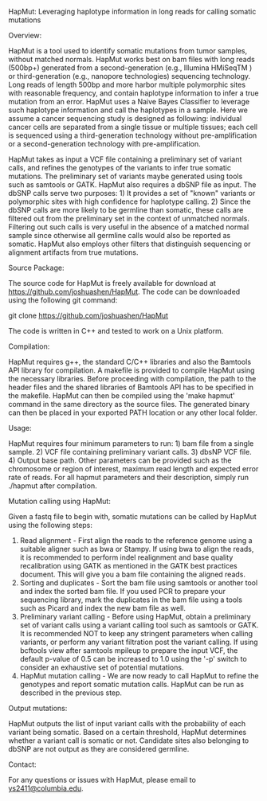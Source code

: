 HapMut: Leveraging haplotype information in long reads for calling somatic mutations


Overview: 

HapMut is a tool used to identify somatic mutations from tumor samples, without matched normals. HapMut works best on bam files with long reads (500bp+) generated from a second-generation (e.g., Illumina HMiSeqTM ) or third-generation (e.g., nanopore technologies) sequencing technology. Long reads of length 500bp and more harbor multiple polymorphic sites with reasonable frequency, and contain haplotype information to infer a true mutation from an error. HapMut uses a Naive Bayes Classifier to leverage such haplotype information and call the haplotypes in a sample. Here we assume a cancer sequencing study is designed as following: individual cancer cells are separated from a single tissue or multiple tissues; each cell is sequenced using a third-generation technology without pre-amplification or a second-generation technology with pre-amplification.

HapMut takes as input a VCF file containing a preliminary set of variant calls, and refines the genotypes of the variants to infer true somatic mutations. The preliminary set of variants maybe generated using tools such as samtools or GATK. HapMut also requires a dbSNP file as input. The dbSNP calls serve two purposes: 1) It provides a set of "known" variants or polymorphic sites with high confidence for haplotype calling. 2) Since the dbSNP calls are more likely to be germline than somatic, these calls are filtered out from the preliminary set in the context of unmatched normals. Filtering out such calls is very useful in the absence of a matched normal sample since otherwise all germline calls would also be reported as somatic. HapMut also employs other filters that distinguish sequencing or alignment artifacts from true mutations.


Source Package:

The source code for HapMut is freely available for download at https://github.com/joshuashen/HapMut. The code can be downloaded using the following git command:

git clone https://github.com/joshuashen/HapMut

The code is written in C++ and tested to work on a Unix platform.


Compilation: 

HapMut requires g++, the standard C/C++ libraries and also the Bamtools API library for compilation. A makefile is provided to compile HapMut using the necessary libraries. Before proceeding with compilation, the path to the header files and the shared libraries of Bamtools API has to be specified in the makefile. HapMut can then be compiled using the 'make hapmut' command in the same directory as the source files. The generated binary can then be placed in your exported PATH location or any other local folder.


Usage: 

HapMut requires four minimum parameters to run: 1) bam file from a single sample. 2) VCF file containing preliminary variant calls. 3) dbsNP VCF file. 4) Output base path. Other parameters can be provided such as the chromosome or region of interest, maximum read length and expected error rate of reads. For all hapmut parameters and their description, simply run ./hapmut after compilation.


Mutation calling using HapMut:

Given a fastq file to begin with, somatic mutations can be called by HapMut using the following steps:

1. Read alignment - First align the reads to the reference genome using a suitable aligner such as bwa or Stampy. If using bwa to align the reads, it is recommended to perform indel realignment and base quality recalibration using GATK as mentioned in the GATK best practices document. This will give you a bam file containing the aligned reads.
2. Sorting and duplicates - Sort the bam file using samtools or another tool and index the sorted bam file. If you used PCR to prepare your sequencing library, mark the duplicates in the bam file using a tools such as Picard and index the new bam file as well.
3. Preliminary variant calling - Before using HapMut, obtain a preliminary set of variant calls using a variant calling tool such as samtools or GATK. It is recommended NOT to keep any stringent parameters when calling variants, or perform any variant filtration post the variant calling. If using bcftools view after samtools mpileup to prepare the input VCF, the default p-value of 0.5 can be increased to 1.0 using the '-p' switch to consider an exhaustive set of potential mutations.
4. HapMut mutation calling - We are now ready to call HapMut to refine the genotypes and report somatic mutation calls. HapMut can be run as described in the previous step.


Output mutations:

HapMut outputs the list of input variant calls with the probability of each variant being somatic. Based on a certain threshold, HapMut determines whether a variant call is somatic or not. Candidate sites also belonging to dbSNP are not output as they are considered germline.


Contact:

For any questions or issues with HapMut, please email to ys2411@columbia.edu.

